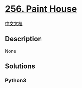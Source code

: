 # [256. Paint House](https://leetcode.com/problems/paint-house)

[中文文档](/leetcode/0200-0299/0256.Paint%20House/README.md)

## Description

None

## Solutions

<!-- tabs:start -->

### **Python3**

```python

```

<!-- tabs:end -->
